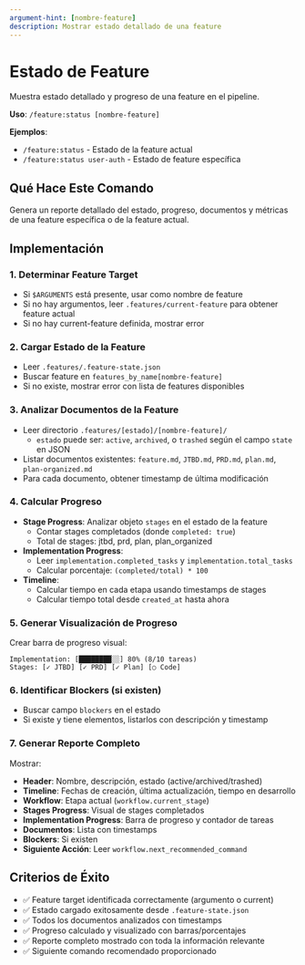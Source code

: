 ```yaml
---
argument-hint: [nombre-feature]
description: Mostrar estado detallado de una feature
---
```


# Estado de Feature

Muestra estado detallado y progreso de una feature en el pipeline.

**Uso**: `/feature:status [nombre-feature]`

**Ejemplos**:
- `/feature:status` - Estado de la feature actual
- `/feature:status user-auth` - Estado de feature específica

## Qué Hace Este Comando

Genera un reporte detallado del estado, progreso, documentos y métricas de una feature específica o de la feature actual.

## Implementación

### 1. Determinar Feature Target
- Si `$ARGUMENTS` está presente, usar como nombre de feature
- Si no hay argumentos, leer `.features/current-feature` para obtener feature actual
- Si no hay current-feature definida, mostrar error

### 2. Cargar Estado de la Feature
- Leer `.features/.feature-state.json`
- Buscar feature en `features_by_name[nombre-feature]`
- Si no existe, mostrar error con lista de features disponibles

### 3. Analizar Documentos de la Feature
- Leer directorio `.features/[estado]/[nombre-feature]/`
  - `estado` puede ser: `active`, `archived`, o `trashed` según el campo `state` en JSON
- Listar documentos existentes: `feature.md`, `JTBD.md`, `PRD.md`, `plan.md`, `plan-organized.md`
- Para cada documento, obtener timestamp de última modificación

### 4. Calcular Progreso
- **Stage Progress**: Analizar objeto `stages` en el estado de la feature
  - Contar stages completados (donde `completed: true`)
  - Total de stages: jtbd, prd, plan, plan_organized
- **Implementation Progress**:
  - Leer `implementation.completed_tasks` y `implementation.total_tasks`
  - Calcular porcentaje: `(completed/total) * 100`
- **Timeline**:
  - Calcular tiempo en cada etapa usando timestamps de stages
  - Calcular tiempo total desde `created_at` hasta ahora

### 5. Generar Visualización de Progreso
Crear barra de progreso visual:
```
Implementation: [████████░░] 80% (8/10 tareas)
Stages: [✓ JTBD] [✓ PRD] [✓ Plan] [○ Code]
```

### 6. Identificar Blockers (si existen)
- Buscar campo `blockers` en el estado
- Si existe y tiene elementos, listarlos con descripción y timestamp

### 7. Generar Reporte Completo
Mostrar:
- **Header**: Nombre, descripción, estado (active/archived/trashed)
- **Timeline**: Fechas de creación, última actualización, tiempo en desarrollo
- **Workflow**: Etapa actual (`workflow.current_stage`)
- **Stages Progress**: Visual de stages completados
- **Implementation Progress**: Barra de progreso y contador de tareas
- **Documentos**: Lista con timestamps
- **Blockers**: Si existen
- **Siguiente Acción**: Leer `workflow.next_recommended_command`

## Criterios de Éxito

- ✅ Feature target identificada correctamente (argumento o current)
- ✅ Estado cargado exitosamente desde `.feature-state.json`
- ✅ Todos los documentos analizados con timestamps
- ✅ Progreso calculado y visualizado con barras/porcentajes
- ✅ Reporte completo mostrado con toda la información relevante
- ✅ Siguiente comando recomendado proporcionado
